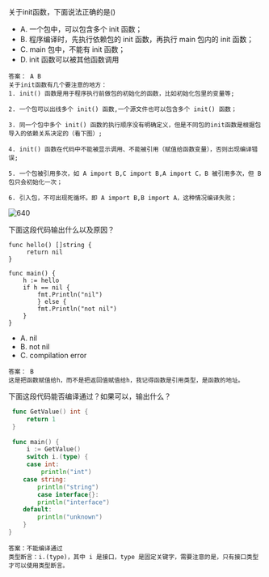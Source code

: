 关于init函数，下面说法正确的是()

- A. 一个包中，可以包含多个 init 函数；
- B. 程序编译时，先执行依赖包的 init 函数，再执行 main 包内的 init 函数；
- C. main 包中，不能有 init 函数；
- D. init 函数可以被其他函数调用

```
答案： A B 
关于init函数有几个要注意的地方：
1. init() 函数是用于程序执行前做包的初始化的函数，比如初始化包里的变量等;

2. 一个包可以出线多个 init() 函数,一个源文件也可以包含多个 init() 函数；

3. 同一个包中多个 init() 函数的执行顺序没有明确定义，但是不同包的init函数是根据包导入的依赖关系决定的（看下图）;

4. init() 函数在代码中不能被显示调用、不能被引用（赋值给函数变量），否则出现编译错误;

5. 一个包被引用多次，如 A import B,C import B,A import C，B 被引用多次，但 B 包只会初始化一次；

6. 引入包，不可出现死循坏。即 A import B,B import A，这种情况编译失败；
```

![640](https://github.com/slamidiot/git-Interview/blob/master/640.webp)





下面这段代码输出什么以及原因？

```
func hello() []string {  
     return nil
}
 
func main() {  
    h := hello
    if h == nil {
        fmt.Println("nil")
        } else {
        fmt.Println("not nil")
    }
}
```

- A. nil
- B. not nil
- C. compilation error  

```
答案： B
这是把函数赋值给h，而不是把返回值赋值给h，我记得函数是引用类型，是函数的地址。
```



下面这段代码能否编译通过？如果可以，输出什么？

```go
 func GetValue() int {
     return 1
 }
 
 func main() {
     i := GetValue()
     switch i.(type) {
     case int:
         println("int")
    case string:
        println("string")
        case interface{}:
        println("interface")
    default:
        println("unknown")
    }
}
```

```
答案：不能编译通过
类型断言：i.(type)，其中 i 是接口，type 是固定关键字，需要注意的是，只有接口类型才可以使用类型断言。
```

